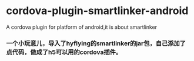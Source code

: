 # cordova-plugin-smartlinker-android
A cordova plugin for platform of android,it is about smartlinker

### 一个小玩意儿，导入了hyflying的smartlinker的jar包，自己添加了点代码，做成了h5可以用的cordova插件。
 

